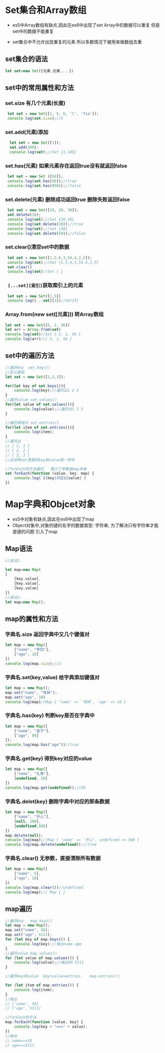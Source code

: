# Set集合和Array数组

- es5中Array数组有缺点,因此在es6中出现了set  Array中的数据可以重复 但是set中的数据不能重复

- set集合中不允许出现重复的元素 所以多数情况下被用来做数组去重

## set集合的语法

~~~js
let set=new Set([元素,元素,...])
~~~

## set中的常用属性和方法

### set.size 有几个元素(长度)

   ```js
    let set = new Set([1, 5, 6, 'l', 'fsa']);
    console.log(set.size);//5
   ```

### set.add(元素)添加

  ```js
    let set = new Set([1]);
    set.add(100);
    console.log(set);//Set {1,100}
  ```

### set.has(元素) 如果元素存在返回true没有就返回false

   ```js
    let set = new Set ([56]);
    console.log(set.has(56));//true
    console.log(set.has(056));//false
   ```

### set.delete(元素) 删除成功返回true 删除失败返回false

   ```js
    let set = new Set([10, 20, 30]);
    set.delete(10);
    console.log(set);//Set {20,30}
    console.log(set.delete(20));//true
    console.log(set);//Set {30}
    console.log(set.delete(50));//false
   ```

### set.clear()清空set中的数据

   ```js
    let set = new Set([1,5,6,3,54,4,2,5]);
    console.log(set);//Set {1,5,6,3,54,4,2,5}
    set.clear()
    console.log(set)//Set { }
   ```

### ` [...set][索引]`获取索引上的元素

   ```js
    let set = new Set([1,5])
    console.log([...set][1])//Set{5}
   ```

### Array.from(new set([元素]))   转Array数组

```js
let set = new Set([5, 1, 56])
let arr = Array.from(set)
console.log(set)//Set { 5, 1, 56 }
console.log(arr)//[ 5, 1, 56 ]
```

## set中的遍历方法

```js
//遍历key  set.keys()
//定义数组
let set = new Set([1,2,3]);

for(let key of set.keys()){
    console.log(key);//遍历出1 2 3
}
//遍历value set.values()
for(let value of set.values()){
    console.log(value);//遍历出1 2 3
}

//遍历键值对 set.entries()
for(let item of set.entries()){
    console.log(item);
}
//遍历出
// [ 1, 1 ]
// [ 2, 2 ]
// [ 3, 3 ]
//这说明set里面的key和value是一样的

//forEach的方法遍历   第三个参数是map本身
set.forEach(function (value, key, map) {
    console.log(`${key}对应${value}`)
})
```



# Map字典和Objcet对象

- es5中对象有缺点,因此在es6中出现了map
- Object对象中,对象的键的名字的数据类型: 字符串, 为了解决只有字符串才能是键的问题 引入了map

## Map语法

```js
//语法1:

let map=new Map(
[
    [key,value],
    [key,value],
    [key,value]
])
//语法2:
let map=new Map();
```

##  map的属性和方法

### 字典名.size 返回字典中又几个键值对

```js
let map = new Map([
    ["name", "李四"],
    ["age", 10]
])
console.log(map.size);//2
```



### 字典名.set(key,value) 给字典添加键值对

```js
let map = new Map();
map.set("name", "穹妹");
map.set("age", 10)
console.log(map)//Map { 'name' => '穹妹', 'age' => 10 }
```



### 字典名.has(key) 判断key是否在字典中

```js
let map = new Map([
    ["name", "皇子"],
    ["age", 99]
]);
console.log(map.has("age"))//true
```



### 字典名.get(key) 得到key对应的value

```js
let map = new Map([
    ["name", "礼券"],
    [undefined, 50]
])
console.log(map.get(undefined));//50
```



### 字典名.delet(key) 删除字典中对应的那条数据

```js
let map = new Map([
    ["name", "开心"],
    [null, 100],
    [undefined,500]
])
map.delete(null);
console.log(map);//Map { 'name' => '开心', undefined => 500 }
console.log(map.delete(undefined));//true
```



### 字典名.clear()  无参数，直接清除所有数据

```js
let map = new Map([
    ["name", 5],
    ["age", 10]
])
console.log(map.clear())//undefined
console.log(map);// Map { }
```



## map遍历

```js
//遍历key   map.keys()
let map = new Map();
map.set("name", 50);
map.set("age", 5111);
for (let key of map.keys()) {
    console.log(key);//输出name age
}
//遍历value map.values()
for (let value of map.values()) {
    console.log(value);//输出50 5111
}

//遍历key和value  key+value=entries    map.entries();

for (let item of map.entries()) {
    console.log(item);
}
//输出
// ['name', 50]
// ['age', 5111]

//forEach的方法
map.forEach(function (value, key) {
    console.log(key + "===" + value);
})
//输出
// name===50
// age===5111
```

